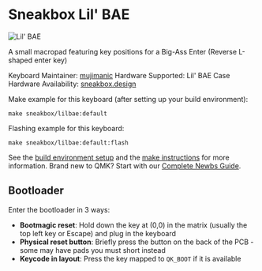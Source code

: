 # Sneakbox Lil' BAE

![Lil' BAE](https://i.imgur.com/WGNgOhM.jpeg)

A small macropad featuring key positions for a Big-Ass Enter (Reverse L-shaped enter key)

Keyboard Maintainer: [mujimanic](https://sneakbox.com)
Hardware Supported: Lil' BAE Case
Hardware Availability: [sneakbox.design](https://sneakbox.com/products/lil-bae-macropad)

Make example for this keyboard (after setting up your build environment):

    make sneakbox/lilbae:default

Flashing example for this keyboard:

    make sneakbox/lilbae:default:flash
    
See the [build environment setup](https://docs.qmk.fm/#/getting_started_build_tools) and the [make instructions](https://docs.qmk.fm/#/getting_started_make_guide) for more information.  Brand new to QMK? Start with our [Complete Newbs Guide](https://docs.qmk.fm/#/newbs).

## Bootloader

Enter the bootloader in 3 ways:

* **Bootmagic reset**: Hold down the key at (0,0) in the matrix (usually the top left key or Escape) and plug in the keyboard
* **Physical reset button**: Briefly press the button on the back of the PCB - some may have pads you must short instead
* **Keycode in layout**: Press the key mapped to `QK_BOOT` if it is available
